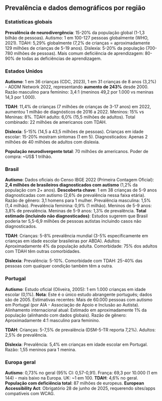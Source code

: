 ## Prevalência e dados demográficos por região

### Estatísticas globais

**Prevalência de neurodivergência**: 15-20% da população global (1-1,3 bilhão de pessoas). Autismo: 1 em 100-127 pessoas globalmente (WHO, 2021). TDAH: 5,29% globalmente (7,2% de crianças = aproximadamente 129 milhões de crianças de 5-19 anos). Dislexia: 5-20% da população (700-780 milhões de pessoas). Mais comum deficiência de aprendizagem: 80-90% de todas as deficiências de aprendizagem.

### Estados Unidos

**Autismo**: 1 em 36 crianças (CDC, 2023), 1 em 31 crianças de 8 anos (3,2%) - ADDM Network 2022, representando **aumento de 243%** desde 2000. Razão masculino para feminino: 3,4:1 (meninos 49,2 por 1.000 vs meninas 14,3 por 1.000).

**TDAH**: 11,4% de crianças (7 milhões de crianças de 3-17 anos) em 2022, aumentou 1 milhão de diagnósticos de 2016 a 2022. Meninos: 15% vs Meninas: 8%. TDAH adulto: 6,0% (15,5 milhões de adultos). Total combinado: 22 milhões de americanos com TDAH.

**Dislexia**: 5-15% (14,5 a 43,5 milhões de pessoas). Crianças em idade escolar: 15-20% mostram sintomas (1 em 5). Diagnosticados: Apenas 2 milhões de 40 milhões de adultos com dislexia.

**População neurodivergente total**: 70 milhões de americanos. Poder de compra: ~US$ 1 trilhão.

### Brasil

**Autismo**: Dados oficiais do Censo IBGE 2022 (Primeira Contagem Oficial): **2,4 milhões de brasileiros diagnosticados com autismo** (1,2% da população com 2+ anos). **Descoberta chave**: 1 em 38 crianças de 5-9 anos diagnosticadas com autismo (2,6% de prevalência nessa faixa etária). Razão de gênero: 3,1 homens para 1 mulher. Prevalência masculina: 1,5% (1,4 milhão). Prevalência feminina: 0,9% (1 milhão). Meninos de 5-9 anos: 3,8% de prevalência. Meninas de 5-9 anos: 1,3% de prevalência. **Total estimado (incluindo não diagnosticados)**: Estudos sugerem que Brasil poderia ter 5,5-6,9 milhões de pessoas autistas incluindo casos não diagnosticados.

**TDAH**: Crianças: 5-8% prevalência mundial (3-5% especificamente em crianças em idade escolar brasileiras por ABDA). Adultos: Aproximadamente 4% da população adulta. Comorbidade: 75% dos adultos com TDAH têm outras comorbidades.

**Dislexia**: Prevalência: 5-10%. Comorbidade com TDAH: 25-40% das pessoas com qualquer condição também têm a outra.

### Portugal

**Autismo**: Estudo oficial (Oliveira, 2005): 1 em 1.000 crianças em idade escolar (0,1%). **Nota**: Este é o único estudo abrangente português; dados são de 2005. Estimativas recentes: Mais de 60.000 pessoas com autismo em Portugal (por AIA - Associação de Apoio e Inclusão ao Autista). Alinhamento internacional atual: Estimado em aproximadamente 1% da população (alinhando com dados globais). Razão de gênero: Aproximadamente 4:1 masculino para feminino.

**TDAH**: Crianças: 5-7,5% de prevalência (DSM-5-TR reporta 7,2%). Adultos: 2,5% de prevalência.

**Dislexia**: Prevalência: 5,4% em crianças em idade escolar em Portugal. Razão: 1,55 meninos para 1 menina.

### Europa geral

**Autismo**: 0,73% no geral (95% CI: 0,57-0,91). França: 69,3 por 10.000 (1 em 144) - mais baixo na Europa. UK: ~1 em 100. **TDAH**: 4,6% no geral. **População com deficiência total**: 87 milhões de europeus. **European Accessibility Act**: Obrigatório 28 de junho de 2025, requerendo sites/apps compatíveis com WCAG.
